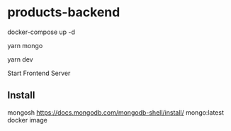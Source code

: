 # products-backend

docker-compose up -d

yarn mongo

yarn dev

Start Frontend Server
## Install
mongosh https://docs.mongodb.com/mongodb-shell/install/
mongo:latest docker image

